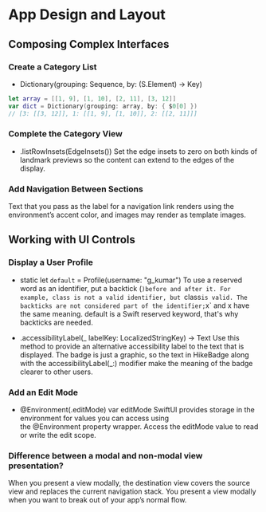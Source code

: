 # App Design and Layout

## Composing Complex Interfaces

### Create a Category List
* Dictionary(grouping: Sequence, by: (S.Element) -> Key)
``` swift
let array = [[1, 9], [1, 10], [2, 11], [3, 12]]
var dict = Dictionary(grouping: array, by: { $0[0] })
// [3: [[3, 12]], 1: [[1, 9], [1, 10]], 2: [[2, 11]]]
```

### Complete the Category View
* .listRowInsets(EdgeInsets())
Set the edge insets to zero on both kinds of landmark previews so the content can extend to the edges of the display.

### Add Navigation Between Sections
Text that you pass as the label for a navigation link renders using the environment’s accent color, and images may render as template images.

## Working with UI Controls

### Display a User Profile
* static let `default` = Profile(username: "g_kumar")
To use a reserved word as an identifier, put a backtick (`)before and after it. For example, class is not a valid identifier, but `class` is valid. The backticks are not considered part of the identifier; `x` and x have the same meaning.
default is a Swift reserved keyword, that's why backticks are needed.

* .accessibilityLabel(_ labelKey: LocalizedStringKey) -> Text
Use this method to provide an alternative accessibility label to the text that is displayed.
The badge is just a graphic, so the text in HikeBadge along with the accessibilityLabel(_:) modifier make the meaning of the badge clearer to other users.

### Add an Edit Mode
* @Environment(\.editMode) var editMode
SwiftUI provides storage in the environment for values you can access using the @Environment property wrapper. Access the editMode value to read or write the edit scope.

### Difference between a modal and non-modal view presentation?
When you present a view modally, the destination view covers the source view and replaces the current navigation stack.
You present a view modally when you want to break out of your app’s normal flow.


